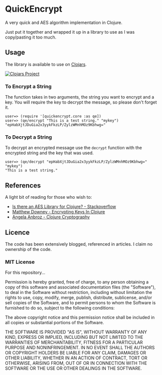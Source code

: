 # QuickEncrypt

A very quick and AES algorithm implementation in Clojure.

Just put it together and wrapped it up in a library to use as I was copy/pasting it too much.

## Usage
The library is available to use on [Clojars](https://clojars.org).

[![Clojars Project](https://img.shields.io/clojars/v/net.clojars.jasonbell/quickencrypt.svg)](https://clojars.org/net.clojars.jasonbell/quickencrypt)

### To Encrypt a String
The function takes in two arguments, the string you want to encrypt and a key.  You will require the key to decrypt the message, so please don't forget it.

```
user=> (require '[quickencrypt.core :as qe])
user=> (qe/encrypt "This is a test string." "mykey")
"epHabXjtJDuGia2x3yykFkzLP/ZylzWMnhMOz9Kbhwg="
```

### To Decrypt a String
To decrypt an encrypted message use the `decrypt` function with the encrypted string and the key that was used.


```
user=> (qe/decrypt "epHabXjtJDuGia2x3yykFkzLP/ZylzWMnhMOz9Kbhwg=" "mykey")
"This is a test string."
```

## References
A light bit of reading for those who wish to:
- [Is there an AES Library for Clojure? - Stackoverflow](https://stackoverflow.com/questions/10221257/is-there-an-aes-library-for-clojure)
- [Matthew Downey - Encrypting Keys In Clojure](https://matthewdowney.github.io/encrypting-keys-in-clojure-applications.html)
- [Angela Anbroz - Clojure Cryptography](https://www.angelaambroz.com/blog/posts/2017/Dec/29/clojure__cryptography__maximum_fun/)

## Licence
The code has been extensively blogged, referenced in articles. I claim no ownership of the code.

### MIT License
For this repository...

Permission is hereby granted, free of charge, to any person obtaining a copy of this software and associated documentation files (the "Software"), to deal in the Software without restriction, including without limitation the rights to use, copy, modify, merge, publish, distribute, sublicense, and/or sell copies of the Software, and to permit persons to whom the Software is furnished to do so, subject to the following conditions:

The above copyright notice and this permission notice shall be included in all copies or substantial portions of the Software.

THE SOFTWARE IS PROVIDED "AS IS", WITHOUT WARRANTY OF ANY KIND, EXPRESS OR IMPLIED, INCLUDING BUT NOT LIMITED TO THE WARRANTIES OF MERCHANTABILITY, FITNESS FOR A PARTICULAR PURPOSE AND NONINFRINGEMENT. IN NO EVENT SHALL THE AUTHORS OR COPYRIGHT HOLDERS BE LIABLE FOR ANY CLAIM, DAMAGES OR OTHER LIABILITY, WHETHER IN AN ACTION OF CONTRACT, TORT OR OTHERWISE, ARISING FROM, OUT OF OR IN CONNECTION WITH THE SOFTWARE OR THE USE OR OTHER DEALINGS IN THE SOFTWARE.
